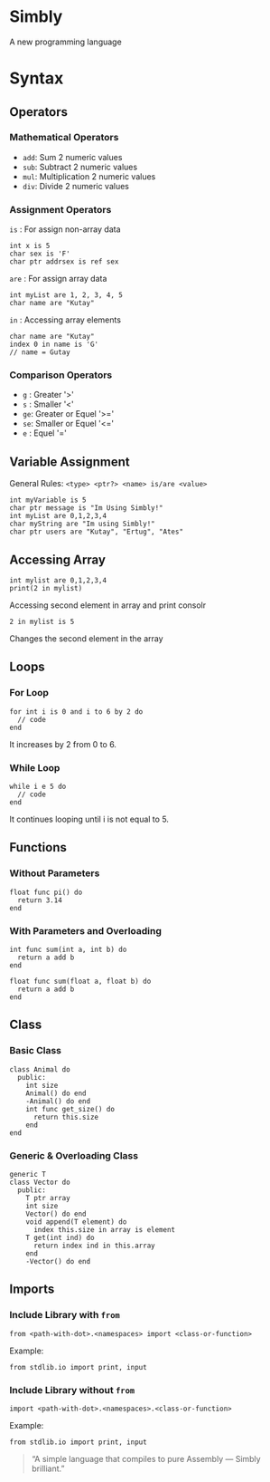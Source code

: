 # Simbly
  A new programming language

# Syntax

## Operators
### Mathematical Operators
  - `add`: Sum 2 numeric values
  - `sub`: Subtract 2 numeric values
  - `mul`: Multiplication 2 numeric values
  - `div`: Divide 2 numeric values
### Assignment Operators
  `is`  : For assign non-array data
  ```
  int x is 5
  char sex is 'F'
  char ptr addrsex is ref sex
  ```
  `are` : For assign array data
  ```
  int myList are 1, 2, 3, 4, 5
  char name are "Kutay"
  ```
  `in`  : Accessing array elements
  ```
  char name are "Kutay"
  index 0 in name is 'G'
  // name = Gutay
  ```
### Comparison Operators
  - `g` : Greater '>'
  - `s` : Smaller '<'
  - `ge`: Greater or Equel '>='
  - `se`: Smaller or Equel '<='
  - `e` : Equel '='

## Variable Assignment
  General Rules:
  `<type> <ptr?> <name> is/are <value>`
  ```
  int myVariable is 5
  char ptr message is "Im Using Simbly!"
  int myList are 0,1,2,3,4
  char myString are "Im using Simbly!"
  char ptr users are "Kutay", "Ertug", "Ates"
  ```

## Accessing Array
  ```
  int mylist are 0,1,2,3,4
  print(2 in mylist)
  ```
  Accessing second element in array and print consolr

  ```
  2 in mylist is 5
  ```
  Changes the second element in the array

## Loops
### For Loop
  ```
  for int i is 0 and i to 6 by 2 do
    // code
  end
  ```
  It increases by 2 from 0 to 6.

### While Loop
  ```
  while i e 5 do
    // code
  end
  ```
  It continues looping until i is not equal to 5.

## Functions
### Without Parameters
  ```
  float func pi() do
    return 3.14
  end
  ```
### With Parameters and Overloading 
  ```
  int func sum(int a, int b) do
    return a add b
  end
  
  float func sum(float a, float b) do
    return a add b
  end
  ```
## Class
### Basic Class
  ```
  class Animal do
    public:
      int size
      Animal() do end
      -Animal() do end
      int func get_size() do
        return this.size
      end
  end
  ```
### Generic & Overloading Class
  ```
  generic T
  class Vector do
    public:
      T ptr array
      int size
      Vector() do end
      void append(T element) do
        index this.size in array is element
      T get(int ind) do
        return index ind in this.array
      end
      -Vector() do end
  ```

## Imports
### Include Library with `from`
  ```
  from <path-with-dot>.<namespaces> import <class-or-function>
  ```
  Example:
  ```
  from stdlib.io import print, input
  ```
### Include Library without `from`
  ```
  import <path-with-dot>.<namespaces>.<class-or-function>
  ```
  Example:
  ```
  from stdlib.io import print, input
  ```

> “A simple language that compiles to pure Assembly — Simbly brilliant.”
 
